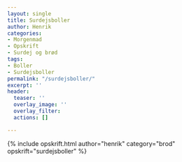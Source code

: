 ```yaml
---
layout: single
title: Surdejsboller
author: Henrik
categories:
- Morgenmad
- Opskrift
- Surdej og brød
tags:
- Boller
- Surdejsboller
permalink: "/surdejsboller/"
excerpt: ''
header:
  teaser: ''
  overlay_image: ''
  overlay_filter: 
  actions: []

---
```

{% include opskrift.html author="henrik" category="brod" opskrift="surdejsboller" %}